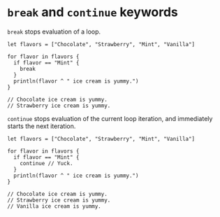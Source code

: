 # `break` and `continue` keywords

`break` stops evaluation of a loop.

```title:"Example 1"
let flavors = ["Chocolate", "Strawberry", "Mint", "Vanilla"]

for flavor in flavors {
  if flavor == "Mint" {
    break
  }
  println(flavor ^ " ice cream is yummy.")
}

// Chocolate ice cream is yummy.
// Strawberry ice cream is yummy.
```


`continue` stops evaluation of the current loop iteration, and
immediately starts the next iteration.

```title:"Example 2"
let flavors = ["Chocolate", "Strawberry", "Mint", "Vanilla"]

for flavor in flavors {
  if flavor == "Mint" {
    continue // Yuck.
  }
  println(flavor ^ " ice cream is yummy.")
}

// Chocolate ice cream is yummy.
// Strawberry ice cream is yummy.
// Vanilla ice cream is yummy.
```
